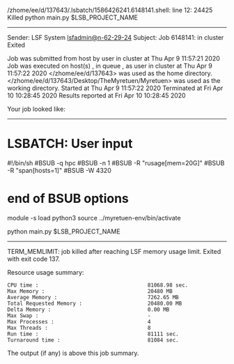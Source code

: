 /zhome/ee/d/137643/.lsbatch/1586426241.6148141.shell: line 12: 24425 Killed                  python main.py $LSB_PROJECT_NAME

------------------------------------------------------------
Sender: LSF System <lsfadmin@n-62-29-24>
Subject: Job 6148141: <NNAgent0network-50-40-10> in cluster <dcc> Exited

Job <NNAgent0network-50-40-10> was submitted from host <n-62-27-21> by user <s183905> in cluster <dcc> at Thu Apr  9 11:57:21 2020
Job was executed on host(s) <n-62-29-24>, in queue <hpc>, as user <s183905> in cluster <dcc> at Thu Apr  9 11:57:22 2020
</zhome/ee/d/137643> was used as the home directory.
</zhome/ee/d/137643/Desktop/TheMyretuen/Myretuen> was used as the working directory.
Started at Thu Apr  9 11:57:22 2020
Terminated at Fri Apr 10 10:28:45 2020
Results reported at Fri Apr 10 10:28:45 2020

Your job looked like:

------------------------------------------------------------
# LSBATCH: User input
#!/bin/sh
#BSUB -q hpc
#BSUB -n 1
#BSUB -R "rusage[mem=20G]"
#BSUB -R "span[hosts=1]"
#BSUB -W 4320
# end of BSUB options

module -s load python3
source ../myretuen-env/bin/activate

python main.py $LSB_PROJECT_NAME


------------------------------------------------------------

TERM_MEMLIMIT: job killed after reaching LSF memory usage limit.
Exited with exit code 137.

Resource usage summary:

    CPU time :                                   81068.98 sec.
    Max Memory :                                 20480 MB
    Average Memory :                             7262.65 MB
    Total Requested Memory :                     20480.00 MB
    Delta Memory :                               0.00 MB
    Max Swap :                                   -
    Max Processes :                              4
    Max Threads :                                8
    Run time :                                   81111 sec.
    Turnaround time :                            81084 sec.

The output (if any) is above this job summary.

